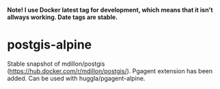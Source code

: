 **Note! I use Docker latest tag for development, which means that it isn't allways working. Date tags are stable.**

# postgis-alpine
Stable snapshot of mdillon/postgis (https://hub.docker.com/r/mdillon/postgis/).
Pgagent extension has been added.
Can be used with huggla/pgagent-alpine.
